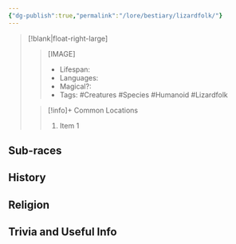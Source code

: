 ```yaml
---
{"dg-publish":true,"permalink":"/lore/bestiary/lizardfolk/"}
---
```



>[!blank|float-right-large]
>>[IMAGE]
>>- Lifespan:
>>- Languages:
>>- Magical?:
>>- Tags: #Creatures #Species #Humanoid #Lizardfolk
>
>>[!info]+ Common Locations
>>1. Item 1

## Sub-races

## History

## Religion

## Trivia and Useful Info
